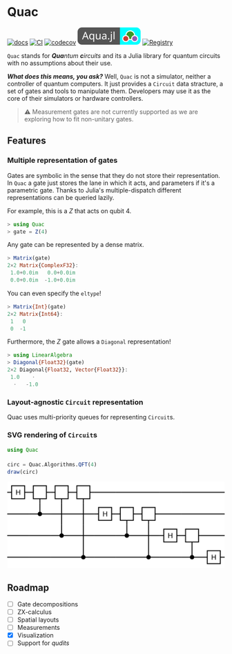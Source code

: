 # Quac

[![docs](https://img.shields.io/badge/docs-stable-blue)](https://bsc-quantic.github.io/Quac.jl)
[![CI](https://github.com/bsc-quantic/Quac.jl/actions/workflows/CI.yml/badge.svg)](https://github.com/bsc-quantic/Quac.jl/actions/workflows/CI.yml)
[![codecov](https://codecov.io/gh/bsc-quantic/Quac.jl/branch/master/graph/badge.svg?token=D7KVE9SG9Z)](https://codecov.io/gh/bsc-quantic/Quac.jl)
[![Aqua QA](https://raw.githubusercontent.com/JuliaTesting/Aqua.jl/master/badge.svg)](https://github.com/JuliaTesting/Aqua.jl)
[![Registry](https://badgen.net/badge/registry/bsc-quantic/purple)](https://github.com/bsc-quantic/Registry)

`Quac` stands for _**Qua**ntum **c**ircuits_ and its a Julia library for quantum circuits with no assumptions about their use.

**_What does this means, you ask?_** Well, `Quac` is not a simulator, neither a controller of quantum computers. It just provides a `Circuit` data stracture, a set of gates and tools to manipulate them. Developers may use it as the core of their simulators or hardware controllers.

> ⚠️ Measurement gates are not currently supported as we are exploring how to fit non-unitary gates.

## Features

### Multiple representation of gates

Gates are symbolic in the sense that they do not store their representation. In `Quac` a gate just stores the lane in which it acts, and parameters if it's a parametric gate. Thanks to Julia's multiple-dispatch different representations can be queried lazily.

For example, this is a $Z$ that acts on qubit 4.

```julia
> using Quac
> gate = Z(4)
```

Any gate can be represented by a dense matrix.

```julia
> Matrix(gate)
2×2 Matrix{ComplexF32}:
 1.0+0.0im   0.0+0.0im
 0.0+0.0im  -1.0+0.0im
```

You can even specify the `eltype`!

```julia
> Matrix{Int}(gate)
2×2 Matrix{Int64}:
 1   0
 0  -1
```

Furthermore, the $Z$ gate allows a `Diagonal` representation!

```julia
> using LinearAlgebra
> Diagonal{Float32}(gate)
2×2 Diagonal{Float32, Vector{Float32}}:
 1.0    ⋅
  ⋅   -1.0
```

### Layout-agnostic `Circuit` representation

Quac uses multi-priority queues for representing `Circuit`s.

### SVG rendering of `Circuit`s

```julia
using Quac

circ = Quac.Algorithms.QFT(4)
draw(circ)
```

![Quantum Fourier Transform](assets/qft.svg)

## Roadmap

- [ ] Gate decompositions
- [ ] ZX-calculus
- [ ] Spatial layouts
- [ ] Measurements
- [x] Visualization
- [ ] Support for _qudits_
